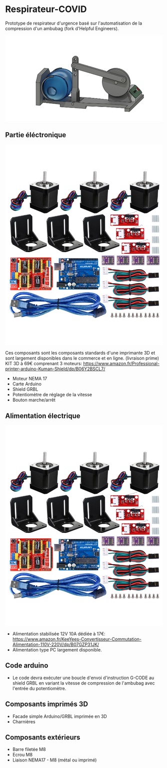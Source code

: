 # Respirateur-COVID

Prototype de respirateur d'urgence basé sur l'automatisation de la compression d'un ambubag (fork d'Helpful Engineers).

![Respirateur](/assets/images/respirateur-ambubag-2.png "Respirateur")

## Partie éléctronique

![Composants](/assets/images/composants.png "composants")

Ces composants sont les composants standards d'une imprimante 3D et sont largement disponibles dans le commerce et en ligne. (livraison prime)
KIT 3D à 69€ comprenant 3 moteurs: <https://www.amazon.fr/Professional-printer-arduino-Kuman-Shield/dp/B06Y2BSCL7/>


- Moteur NEMA 17
- Carte Arduino
- Shield GRBL
- Potentiomètre de réglage de la vitesse
- Bouton marche/arrêt

## Alimentation électrique

![Alimentation 12V](/assets/images/composants.png "alimentation")

- Alimentation stabilisée 12V 10A dédiée à 17€: <https://www.amazon.fr/KeeYees-Convertisseur-Commutation-Alimentation-110V-220V/dp/B07GZP31JK/>
- Alimentation type PC largement disponible.

## Code arduino

- Le code devra exécuter une boucle d'envoi d'instruction G-CODE au shield GRBL en variant la vitesse de compression de l'ambubag avec l'entrée du potentiomètre.

## Composants imprimés 3D

- Facade simple Arduino/GRBL imprimée en 3D
- Charnières

## Composants extérieurs

- Barre filetée M8
- Ecrou M8
- Liaison NEMA17 - M8 (métal ou imprimé)
